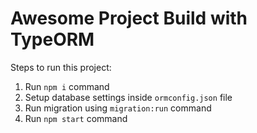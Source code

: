 # Awesome Project Build with TypeORM

Steps to run this project:

1. Run `npm i` command
2. Setup database settings inside `ormconfig.json` file
3. Run migration using `migration:run` command
4. Run `npm start` command
